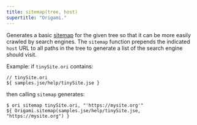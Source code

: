 ```yaml
---
title: sitemap(tree, host)
supertitle: "Origami."
---
```


Generates a basic [sitemap](https://en.wikipedia.org/wiki/Sitemaps) for the given tree so that it can be more easily crawled by search engines. The `sitemap` function prepends the indicated `host` URL to all paths in the tree to generate a list of the search engine should visit.

Example: if `tinySite.ori` contains:

```ori
// tinySite.ori
${ samples.jse/help/tinySite.jse }
```

then calling `sitemap` generates:

```console
$ ori sitemap tinySite.ori, "'https://mysite.org'"
${ Origami.sitemap(samples.jse/help/tinySite.jse, "https://mysite.org") }
```
